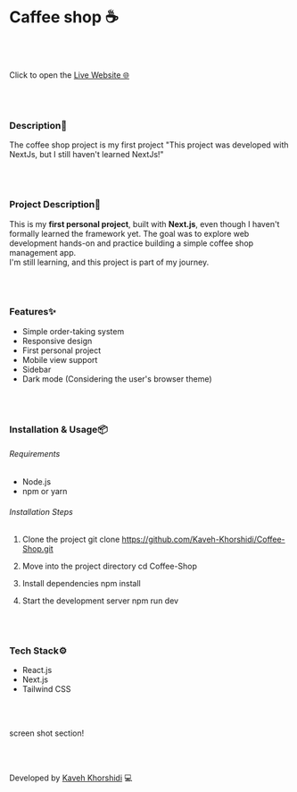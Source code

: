 # Caffee shop ☕️


<br/>
<br/>



 Click to open the [Live Website 🌐](https://coffee-shop-two-psi.vercel.app/)


<br/>
<br/>


### Description📄

The coffee shop project is my first project
"This project was developed with NextJs, but I still haven't learned NextJs!"


<br/>
<br/>


### Project Description📘

This is my **first personal project**, built with **Next.js**, even though I haven't formally learned the framework yet. The goal was to explore web development hands-on and practice building a simple coffee shop management app.  
I'm still learning, and this project is part of my journey. 


<br/>
<br/>


### Features✨

- Simple order-taking system
- Responsive design
- First personal project
- Mobile view support
- Sidebar 
- Dark mode (Considering the user's browser theme)


<br/>
<br/>


### Installation & Usage📦

###### Requirements 
- Node.js 
- npm or yarn


###### Installation Steps 

1. Clone the project 
git clone https://github.com/Kaveh-Khorshidi/Coffee-Shop.git

2. Move into the project directory
cd Coffee-Shop

3. Install dependencies
npm install

4. Start the development server
npm run dev


<br/>
<br/>


### Tech Stack⚙️

- React.js
- Next.js
- Tailwind CSS


<br/>
<br/>


screen shot section!



<br/>
<br/>



Developed by [Kaveh Khorshidi](https://github.com/Kaveh-Khorshidi) 💻










